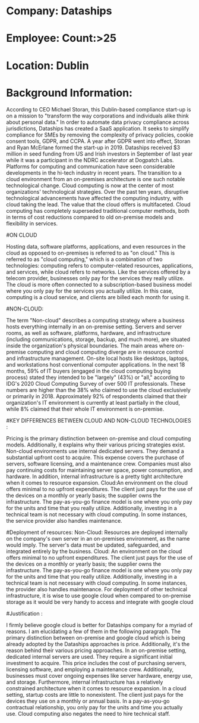 #  Company: Dataships

# Employee: Count:>25

# Location: Dublin 

# Background Information:

According to CEO Michael Storan, this Dublin-based compliance start-up is on a mission to "transform the way corporations and individuals alike think about personal data." In order to automate data privacy compliance across jurisdictions, Dataships has created a SaaS application. It seeks to simplify compliance for SMEs by removing the complexity of privacy policies, cookie consent tools, GDPR, and CCPA.
A year after GDPR went into effect, Storan and Ryan McErlane formed the start-up in 2019. Dataships received $3 million in seed funding from US and Irish investors in September of last year while it was a participant in the NDRC accelerator at Dogpatch Labs.
Platforms for computing and communication have seen considerable developments in the hi-tech industry in recent years. The transition to a cloud environment from an on-premises architecture is one such notable technological change. Cloud computing is now at the center of most organizations' technological strategies. Over the past ten years, disruptive technological advancements have affected the computing industry, with cloud taking the lead. The value that the cloud offers is multifaceted. Cloud computing has completely superseded traditional computer methods, both in terms of cost reductions compared to old on-premise models and flexibility in services.

#ON CLOUD 

Hosting data, software platforms, applications, and even resources in the cloud as opposed to on-premises is referred to as "on cloud." This is referred to as "cloud computing," which is a combination of two technologies: computing refers to computer-related resources, applications, and services, while cloud refers to networks.
Like the services offered by a telecom provider, businesses only pay for the services they really utilize. The cloud is more often connected to a subscription-based business model where you only pay for the services you actually utilize. In this case, computing is a cloud service, and clients are billed each month for using it.

#NON-CLOUD:

The term "Non-cloud" describes a computing strategy where a business hosts everything internally in an on-premise setting. Servers and server rooms, as well as software, platforms, hardware, and infrastructure (including communications, storage, backup, and much more), are situated inside the organization's physical boundaries.
The main areas where on-premise computing and cloud computing diverge are in resource control and infrastructure management. On-site local hosts like desktops, laptops, and workstations host conventional computer applications.
In the next 18 months, 59% of IT buyers (engaged in the cloud computing buying process) stated they intended to be "largely" (43%) or "all," according to IDG's 2020 Cloud Computing Survey of over 500 IT professionals.
These numbers are higher than the 38% who claimed to use the cloud exclusively or primarily in 2018. Approximately 92% of respondents claimed that their organization's IT environment is currently at least partially in the cloud, while 8% claimed that their whole IT environment is on-premise.

#KEY DIFFERENCES BETWEEN CLOUD AND NON-CLOUD TECHNOLOGIES :

Pricing is the primary distinction between on-premise and cloud computing models. Additionally, it explains why their various pricing strategies exist.
Non-cloud environments use internal dedicated servers. They demand a substantial upfront cost to acquire. This expense covers the purchase of servers, software licensing, and a maintenance crew. Companies must also pay continuing costs for maintaining server space, power consumption, and hardware. In addition, internal infrastructure is a pretty tight architecture when it comes to resource expansion.
Cloud:An environment on the cloud offers minimal to no upfront expenditures. The client just pays for the use of the devices on a monthly or yearly basis; the supplier owns the infrastructure. The pay-as-you-go finance model is one where you only pay for the units and time that you really utilize. Additionally, investing in a technical team is not necessary with cloud computing. In some instances, the service provider also handles maintenance.

#Deployment of resources:
Non-Cloud: Resources are deployed internally on the company's own server in an on-premises environment, as the name would imply. The server's data must be updated, safeguarded, and integrated entirely by the business.
Cloud: An environment on the cloud offers minimal to no upfront expenditures. The client just pays for the use of the devices on a monthly or yearly basis; the supplier owns the infrastructure. The pay-as-you-go finance model is one where you only pay for the units and time that you really utilize. Additionally, investing in a technical team is not necessary with cloud computing. In some instances, the provider also handles maintenance.
For deployment of other technical infrastructure, it is wise to use google cloud when compared to on-premise storage as it would be very handy to access and integrate with google cloud

#Justification :

I firmly believe google cloud is better for Dataships company for a myriad of reasons. I am elucidating a few of them in the following paragraph. The primary distinction between on-premise and google cloud which is being already adopted by the Dataships approaches is price. Additionally, it's the reason behind their various pricing approaches. In an on-premise setting, dedicated internal servers are used. They require a significant initial investment to acquire. This price includes the cost of purchasing servers, licensing software, and employing a maintenance crew. Additionally, businesses must cover ongoing expenses like server hardware, energy use, and storage. Furthermore, internal infrastructure has a relatively constrained architecture when it comes to resource expansion. In a cloud setting, startup costs are little to nonexistent. The client just pays for the devices they use on a monthly or annual basis. In a pay-as-you-go contractual relationship, you only pay for the units and time you actually use. Cloud computing also negates the need to hire technical staff.

